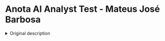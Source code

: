 # Anota AI Analyst Test - Mateus José Barbosa

<details>
  <summary>Original description</summary>

  ## Backend Analyst Candidate Test
  Dear developer,

  Welcome to the Backend Analyst Candidate Test. This test aims to assess your general knowledge and development speed. Below, you will find the details and requirements for this test.

  **The Challenge**

  Your task is to develop an API using Node.js for a product catalog management system in a marketplace application. You should analyze and convert the following user stories into routes for the application:

  **User Stories:**

  - As a user, I want to register a product with its owner, so that I can access its data in the future (title, description, price, category, owner ID).
  - As a user, I want to register a category with its owner, so that I can access its data in the future (title, description, owner ID).
  - As a user, I want to associate a product with a category.
  - As a user, I want to update the data of a product or category.
  - As a user, I want to delete a product or category from my catalog.
  - A product can only be associated with one category at a time.
  - Assume that products and categories belong only to one owner.

  - Keep in mind that this is an online product catalog, which means there will be multiple requests for editing items/categories per second, as well as accessing the catalog search endpoint.
  - Consider the product catalog as a JSON compilation of all available categories and items owned by a user. This way, the catalog search endpoint does not need to fetch information from the database.
  - Whenever there is a change in the product catalog, publish this change to the "catalog-emit" topic in the AWS SQS service.
  - Implement a consumer that listens to catalog changes for a specific owner.
  - When the consumer receives a message, search the database for that owner's catalog, generate the catalog JSON, and publish it to an AWS S3 service bucket.

  **You need to develop this test using the following technologies:**

  - MongoDB for the database.
  - AWS SQS for the catalog change notifications.
  - AWS S3 for storing the catalog JSON.
  - Node.js for the backend.
  - Express.js as the web framework.
  
  **Diagram representing the final structure of the project:**
  <br />
  <br />
  ![image](https://github.com/githubanotaai/new-test-backend-nodejs/assets/52219768/504ba448-f128-41db-ae86-18dc19c0dc9d)

  **Instructions**

  **To begin the test, fork this repository, create a branch with your full name, and send us the link to your completed test (link to your repository). If you only clone the repository, you won't be able to push changes, making the pull request more complicated.**

  - Use your own AWS account to set up the required services.
  - Update the README file with instructions on how to run your application.
  - Paste the branch name into the GUPY system and indicate the completion of the test.
  - Feel free to provide us with feedback regarding the test.

  **Our Evaluation Criteria**
  
  We will assess the following aspects of your solution:

  - Knowledge of JavaScript, Node.js, and Express.js.
  - Proper structure of the application layers.
  - Handling of outgoing calls.
  - Effective use of environment variables.
  - Implementation of unit tests.
  - Logging mechanisms.
  - Error handling strategies.
  - Documentation quality.
  - Code organization, module separation, readability, and comments.
  - Commit history.
</details>
